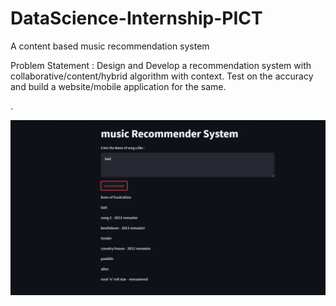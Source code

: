 # DataScience-Internship-PICT
A content based music recommendation system

Problem Statement : 
Design and Develop a recommendation system with collaborative/content/hybrid algorithm with context. Test on the accuracy and build a website/mobile application for the same.






.

<img src = "app_UI.png" >
